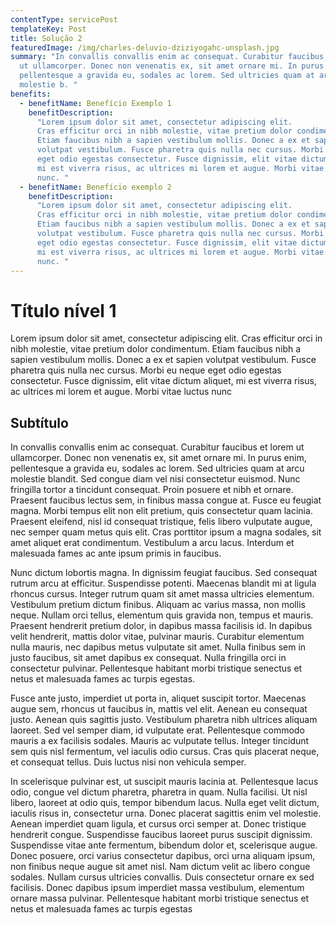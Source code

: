 ```yaml
---
contentType: servicePost
templateKey: Post
title: Solução 2
featuredImage: /img/charles-deluvio-dziziyogahc-unsplash.jpg
summary: "In convallis convallis enim ac consequat. Curabitur faucibus et lorem
  ut ullamcorper. Donec non venenatis ex, sit amet ornare mi. In purus enim,
  pellentesque a gravida eu, sodales ac lorem. Sed ultricies quam at arcu
  molestie b. "
benefits:
  - benefitName: Benefício Exemplo 1
    benefitDescription:
      "Lorem ipsum dolor sit amet, consectetur adipiscing elit.
      Cras efficitur orci in nibh molestie, vitae pretium dolor condimentum.
      Etiam faucibus nibh a sapien vestibulum mollis. Donec a ex et sapien
      volutpat vestibulum. Fusce pharetra quis nulla nec cursus. Morbi eu neque
      eget odio egestas consectetur. Fusce dignissim, elit vitae dictum aliquet,
      mi est viverra risus, ac ultrices mi lorem et augue. Morbi vitae luctus
      nunc. "
  - benefitName: Benefício exemplo 2
    benefitDescription:
      "Lorem ipsum dolor sit amet, consectetur adipiscing elit.
      Cras efficitur orci in nibh molestie, vitae pretium dolor condimentum.
      Etiam faucibus nibh a sapien vestibulum mollis. Donec a ex et sapien
      volutpat vestibulum. Fusce pharetra quis nulla nec cursus. Morbi eu neque
      eget odio egestas consectetur. Fusce dignissim, elit vitae dictum aliquet,
      mi est viverra risus, ac ultrices mi lorem et augue. Morbi vitae luctus
      nunc. "
---
```


# Título nível 1

Lorem ipsum dolor sit amet, consectetur adipiscing elit. Cras efficitur orci in nibh molestie, vitae pretium dolor condimentum. Etiam faucibus nibh a sapien vestibulum mollis. Donec a ex et sapien volutpat vestibulum. Fusce pharetra quis nulla nec cursus. Morbi eu neque eget odio egestas consectetur. Fusce dignissim, elit vitae dictum aliquet, mi est viverra risus, ac ultrices mi lorem et augue. Morbi vitae luctus nunc

## Subtítulo

In convallis convallis enim ac consequat. Curabitur faucibus et lorem ut ullamcorper. Donec non venenatis ex, sit amet ornare mi. In purus enim, pellentesque a gravida eu, sodales ac lorem. Sed ultricies quam at arcu molestie blandit. Sed congue diam vel nisi consectetur euismod. Nunc fringilla tortor a tincidunt consequat. Proin posuere et nibh et ornare. Praesent faucibus lectus sem, in finibus massa congue at. Fusce eu feugiat magna. Morbi tempus elit non elit pretium, quis consectetur quam lacinia. Praesent eleifend, nisl id consequat tristique, felis libero vulputate augue, nec semper quam metus quis elit. Cras porttitor ipsum a magna sodales, sit amet aliquet erat condimentum. Vestibulum a arcu lacus. Interdum et malesuada fames ac ante ipsum primis in faucibus.

Nunc dictum lobortis magna. In dignissim feugiat faucibus. Sed consequat rutrum arcu at efficitur. Suspendisse potenti. Maecenas blandit mi at ligula rhoncus cursus. Integer rutrum quam sit amet massa ultricies elementum. Vestibulum pretium dictum finibus. Aliquam ac varius massa, non mollis neque. Nullam orci tellus, elementum quis gravida non, tempus et mauris. Praesent hendrerit pretium dolor, in dapibus massa facilisis id. In dapibus velit hendrerit, mattis dolor vitae, pulvinar mauris. Curabitur elementum nulla mauris, nec dapibus metus vulputate sit amet. Nulla finibus sem in justo faucibus, sit amet dapibus ex consequat. Nulla fringilla orci in consectetur pulvinar. Pellentesque habitant morbi tristique senectus et netus et malesuada fames ac turpis egestas.

Fusce ante justo, imperdiet ut porta in, aliquet suscipit tortor. Maecenas augue sem, rhoncus ut faucibus in, mattis vel elit. Aenean eu consequat justo. Aenean quis sagittis justo. Vestibulum pharetra nibh ultrices aliquam laoreet. Sed vel semper diam, id vulputate erat. Pellentesque commodo mauris a ex facilisis sodales. Mauris ac vulputate tellus. Integer tincidunt sem quis nisl fermentum, vel iaculis odio cursus. Cras quis placerat neque, et consequat tellus. Duis luctus nisi non vehicula semper.

In scelerisque pulvinar est, ut suscipit mauris lacinia at. Pellentesque lacus odio, congue vel dictum pharetra, pharetra in quam. Nulla facilisi. Ut nisl libero, laoreet at odio quis, tempor bibendum lacus. Nulla eget velit dictum, iaculis risus in, consectetur urna. Donec placerat sagittis enim vel molestie. Aenean imperdiet quam ligula, et cursus orci semper at. Donec tristique hendrerit congue. Suspendisse faucibus laoreet purus suscipit dignissim. Suspendisse vitae ante fermentum, bibendum dolor et, scelerisque augue. Donec posuere, orci varius consectetur dapibus, orci urna aliquam ipsum, non finibus neque augue sit amet nisl. Nam dictum velit ac libero congue sodales. Nullam cursus ultricies convallis. Duis consectetur ornare ex sed facilisis. Donec dapibus ipsum imperdiet massa vestibulum, elementum ornare massa pulvinar. Pellentesque habitant morbi tristique senectus et netus et malesuada fames ac turpis egestas
